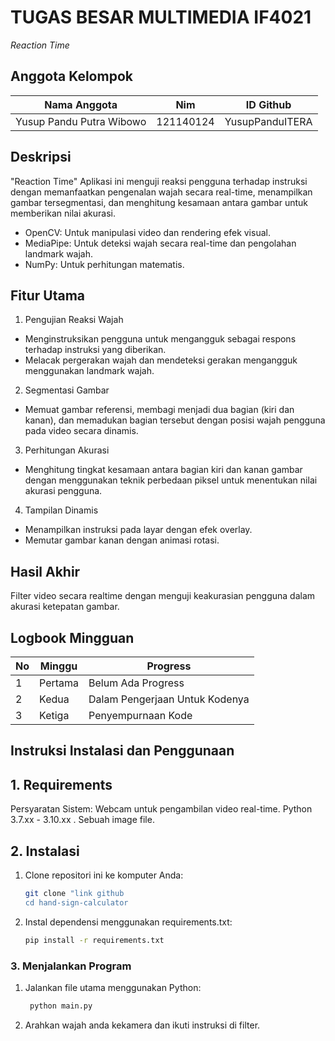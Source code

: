 # TUGAS BESAR MULTIMEDIA IF4021
*Reaction Time* 

## Anggota Kelompok 
|         Nama Anggota      |    Nim    |         ID Github       |
|---------------------------|-----------|------------------------ |
| Yusup Pandu Putra Wibowo  | 121140124 |     YusupPanduITERA     |


## Deskripsi
"Reaction Time"
Aplikasi ini menguji reaksi pengguna terhadap instruksi dengan memanfaatkan pengenalan wajah secara real-time, menampilkan gambar tersegmentasi, dan menghitung kesamaan antara gambar untuk memberikan nilai akurasi.
- OpenCV: Untuk manipulasi video dan rendering efek visual.
- MediaPipe: Untuk deteksi wajah secara real-time dan pengolahan landmark wajah.
- NumPy: Untuk perhitungan matematis.

## Fitur Utama 
1. Pengujian Reaksi Wajah 
- Menginstruksikan pengguna untuk mengangguk sebagai respons terhadap instruksi yang diberikan.
- Melacak pergerakan wajah dan mendeteksi gerakan mengangguk menggunakan landmark wajah.

 2. Segmentasi Gambar
- Memuat gambar referensi, membagi menjadi dua bagian (kiri dan kanan), dan memadukan bagian tersebut dengan posisi wajah pengguna pada video secara dinamis.

 3. Perhitungan Akurasi
- Menghitung tingkat kesamaan antara bagian kiri dan kanan gambar dengan menggunakan teknik perbedaan piksel untuk menentukan nilai akurasi pengguna.

 4. Tampilan Dinamis
- Menampilkan instruksi pada layar dengan efek overlay.
- Memutar gambar kanan dengan animasi rotasi.

## Hasil Akhir
Filter video secara realtime dengan menguji keakurasian pengguna dalam akurasi ketepatan gambar. 

## Logbook Mingguan
|No | Minggu  |              Progress           |
|---|---------|---------------------------------|
| 1 | Pertama | Belum Ada Progress              |
| 2 | Kedua   | Dalam Pengerjaan Untuk Kodenya  |
| 3 | Ketiga  | Penyempurnaan Kode              |

## Instruksi Instalasi dan Penggunaan  

## 1. Requirements
Persyaratan Sistem:
Webcam untuk pengambilan video real-time.
Python 3.7.xx - 3.10.xx .
Sebuah image file. 

## 2. Instalasi  
1. Clone repositori ini ke komputer Anda:  
   ```bash  
   git clone "link github  
   cd hand-sign-calculator
    ```
2. Instal dependensi menggunakan requirements.txt:  
   ```bash  
   pip install -r requirements.txt  
    ```
### 3. Menjalankan Program
1. Jalankan file utama menggunakan Python:  
   ```bash  
    python main.py 
    ```
2. Arahkan wajah anda kekamera dan ikuti instruksi di filter.
